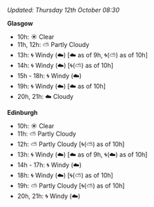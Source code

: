 *Updated: Thursday 12th October 08:30*

**Glasgow**

* 10h: :sunny: Clear
* 11h, 12h: :partly_sunny: Partly Cloudy
* 13h: :cyclone: Windy (:cloud:) [:cloud: as of 9h, :cyclone:(:partly_sunny:) as of 10h]
* 14h: :cyclone: Windy (:cloud:) [:cyclone:(:partly_sunny:) as of 10h]
* 15h - 18h: :cyclone: Windy (:cloud:)
* 19h: :cyclone: Windy (:cloud:) [:cloud: as of 10h]
* 20h, 21h: :cloud: Cloudy

**Edinburgh**

* 10h: :sunny: Clear
* 11h: :partly_sunny: Partly Cloudy
* 12h: :partly_sunny: Partly Cloudy [:cyclone:(:partly_sunny:) as of 10h]
* 13h: :cyclone: Windy (:cloud:) [:cloud: as of 9h, :cyclone:(:cloud:) as of 10h]
* 14h - 17h: :cyclone: Windy (:cloud:)
* 18h: :cyclone: Windy (:cloud:) [:cyclone:(:partly_sunny:) as of 10h]
* 19h: :partly_sunny: Partly Cloudy [:cyclone:(:partly_sunny:) as of 10h]
* 20h, 21h: :cyclone: Windy (:cloud:)
